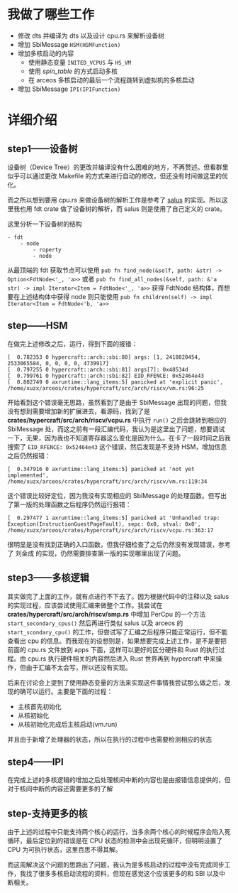 # 我做了哪些工作

- 修改 dts 并编译为 dts 以及设计 cpu.rs 来解析设备树
- 增加 SbiMessage `HSM(HSMFunction)`
- 增加多核启动的内容
  - 使用静态变量 `INITED_VCPUS` 与 `HS_VM` 
  - 使用 *spin_table* 的方式启动多核
  - 在 arceos 多核启动的最后一个流程跳转到虚拟机的多核启动
- 增加 SbiMessage `IPI(IPIFunction)`


# 详细介绍

## step1——设备树

设备树（Device Tree）的更改并编译没有什么困难的地方，不再赘述。但看群里似乎可以通过更改 Makefile 的方式来进行自动的修改，但还没有时间做这里的优化。

而之所以想到要用 cpu.rs 来做设备树的解析工作是参考了 [salus](https://github.com/rivosinc/salus) 的实现。所以这里我也用 fdt crate 做了设备树的解析，而 salus 则是使用了自己定义的 crate。

这里分析一下设备树的结构

```
- fdt
    - node
        - roperty
        - node
```

从最顶端的 fdt 获取节点可以使用 `pub fn find_node(&self, path: &str) -> Option<FdtNode<'_, 'a>>` 或者 `pub fn find_all_nodes(&self, path: &'a str) -> impl Iterator<Item = FdtNode<'_, 'a>>` 获得 FdtNode 结构体，而想要在上述结构体中获得 node 则只能使用 `pub fn children(self) -> impl Iterator<Item = FdtNode<'b, 'a>>`

## step——HSM

在做完上述修改之后，运行，得到下面的报错：

```shell
[  0.782353 0 hypercraft::arch::sbi:80] args: [1, 2418020454, 2533065584, 0, 0, 0, 0, 4739917]
[  0.797255 0 hypercraft::arch::sbi:81] args[7]: 0x48534d
[  0.799761 0 hypercraft::arch::sbi:82] EID_RFENCE: 0x52464e43
[  0.802749 0 axruntime::lang_items:5] panicked at 'explicit panic', /home/xuzx/arceos/crates/hypercraft/src/arch/riscv/vm.rs:96:25
```

开始看到这个错误毫无思路，虽然看到了是由于 SbiMessage 出现的问题，但我没有想到需要增加新的扩展进去，看源码，找到了是 **crates/hypercraft/src/arch/riscv/vcpu.rs** 中执行 `run()` 之后会跳转到相应的 SbiMessage 处，而这之前有一段汇编代码，我认为是这里出了问题，想要调试一下，无果，因为我也不知道寄存器这么变化是因为什么。在卡了一段时间之后我搜索了 `EID_RFENCE: 0x52464e43` 这个错误，然后发现是不支持 HSM，增加信息之后仍然报错：

```shell
[  0.347916 0 axruntime::lang_items:5] panicked at 'not yet implemented', /home/xuzx/arceos/crates/hypercraft/src/arch/riscv/vm.rs:119:34
```

这个错误比较好定位，因为我没有实现相应的 SbiMessage 的处理函数。但写出了第一版的处理函数之后程序仍然运行报错：

```shell
[  0.297477 1 axruntime::lang_items:5] panicked at 'Unhandled trap: Exception(InstructionGuestPageFault), sepc: 0x0, stval: 0x0', /home/xuzx/arceos/crates/hypercraft/src/arch/riscv/vcpu.rs:363:17
```

很明显是没有找到正确的入口函数，但我仔细检查了之后仍然没有发现错误，参考了 刘金成 的实现，仍然需要排查第一版的实现哪里出现了问题。

## step3——多核逻辑

其实做完了上面的工作，就有点进行不下去了。因为根据代码中的注释以及 salus 的实现过程，应该尝试使用汇编来做整个工作。我尝试在 **crates/hypercraft/src/arch/riscv/smp.rs** 中增加 PerCpu 的一个方法 `start_secondary_cpus()` 然后再进行类似 salus 以及 arceos 的 `start_scondary_cpu()` 的工作，但尝试写了汇编之后程序只能正常运行，但不能查看出 cpu 的信息。而我现在的设想则是，如果想要完成上述工作，是不是要把前面的 cpu.rs 文件放到 apps 下面，这样可以更好的区分硬件和 Rust 的执行过程。由 cpu.rs 执行硬件相关的内容然后进入 Rust 世界再到 hypercraft 中来操作，但由于汇编不太会写，所以还没有实现。

后来在讨论会上提到了使用静态变量的方法来实现这件事情我尝试那么做之后，发现的确可以运行。主要是下面的过程：

- 主核首先初始化
- 从核初始化
- 从核初始化完成后主核启动(vm.run)

并且由于新增了处理器的状态，所以在执行的过程中也需要检测相应的状态

## step4——IPI

在完成上述的多核逻辑的增加之后处理核间中断的内容也是由报错信息提供的，但对于核间中断的内容还需要更多的了解

## step-支持更多的核

由于上述的过程中只能支持两个核心的运行，当多余两个核心的时候程序会陷入死循环，最后定位到的错误是在 CPU 状态的检测中会出现死循环，但明明设置了 CPU 为可执行状态，这里百思不得其解。

而这周解决这个问题的思路出了问题，我认为是多核启动的过程中没有完成同步工作，我找了很多多核启动流程的资料，但现在感觉这个应该更多的和 SBI 以及中断相关。
